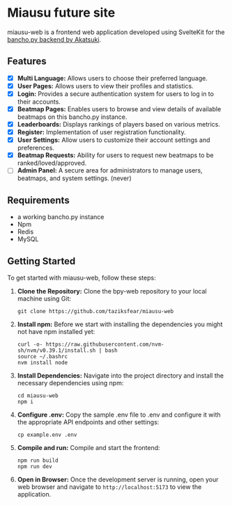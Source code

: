 # Miausu future site

miausu-web is a frontend web application developed using SvelteKit for the [bancho.py backend by Akatsuki](https://github.com/osuAkatsuki/bancho.py).


## Features

- [x] **Multi Language:** Allows users to choose their preferred language.
- [x] **User Pages:** Allows users to view their profiles and statistics.
- [x] **Login:** Provides a secure authentication system for users to log in to their accounts.
- [x] **Beatmap Pages:** Enables users to browse and view details of available beatmaps on this bancho.py instance.
- [x] **Leaderboards:** Displays rankings of players based on various metrics.
- [x] **Register:** Implementation of user registration functionality.
- [x] **User Settings:** Allow users to customize their account settings and preferences.
- [x] **Beatmap Requests:** Ability for users to request new beatmaps to be ranked/loved/approved.
- [ ] **Admin Panel:** A secure area for administrators to manage users, beatmaps, and system settings. (never)

## Requirements

- a working bancho.py instance
- Npm
- Redis
- MySQL

## Getting Started

To get started with miausu-web, follow these steps:

1. **Clone the Repository:** Clone the bpy-web repository to your local machine using Git:

   ```
   git clone https://github.com/taziksfear/miausu-web
   ```

2. **Install npm:** Before we start with installing the dependencies you might not have npm installed yet:

   ```
   curl -o- https://raw.githubusercontent.com/nvm-sh/nvm/v0.39.1/install.sh | bash
   source ~/.bashrc
   nvm install node
   ```

3. **Install Dependencies:** Navigate into the project directory and install the necessary dependencies using npm:

   ```
   cd miausu-web
   npm i
   ```

4. **Configure .env:** Copy the sample .env file to .env and configure it with the appropriate API endpoints and other settings:

   ```
   cp example.env .env
   ```

5. **Compile and run:** Compile and start the frontend:

   ```
   npm run build
   npm run dev
   ```

6. **Open in Browser:** Once the development server is running, open your web browser and navigate to `http://localhost:5173` to view the application.

